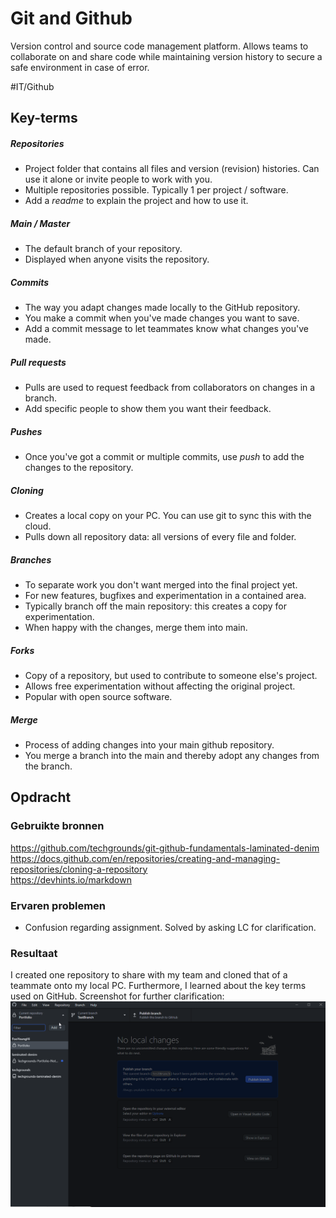 # Git and Github
Version control and source code management platform. Allows teams to collaborate on and share code while maintaining version history to secure a safe environment in case of error.

#IT/Github
## Key-terms
##### Repositories
* Project folder that contains all files and version (revision) histories. Can use it alone or invite people to work with you.
* Multiple repositories possible. Typically 1 per project / software.
* Add a *readme* to explain the project and how to use it.

##### Main / Master
* The default branch of your repository.
* Displayed when anyone visits the repository.

##### Commits
* The way you adapt changes made locally to the GitHub repository.
* You make a commit when you've made changes you want to save.
* Add a commit message to let teammates know what changes you've made.

##### Pull requests
* Pulls are used to request feedback from collaborators on changes in a branch.
* Add specific people to show them you want their feedback.

##### Pushes
* Once you've got a commit or multiple commits, use *push* to add the changes to the repository.

##### Cloning
* Creates a local copy on your PC. You can use git to sync this with the cloud.
* Pulls down all repository data: all versions of every file and folder.

##### Branches
* To separate work you don't want merged into the final project yet.
* For new features, bugfixes and experimentation in a contained area.
* Typically branch off the main repository: this creates a copy for experimentation.
* When happy with the changes, merge them into main.

##### Forks
* Copy of a repository, but used to contribute to someone else's project.
* Allows free experimentation without affecting the original project.
* Popular with open source software.

##### Merge
* Process of adding changes into your main github repository.
* You merge a branch into the main and thereby adopt any changes from the branch.

## Opdracht
### Gebruikte bronnen
https://github.com/techgrounds/git-github-fundamentals-laminated-denim  
https://docs.github.com/en/repositories/creating-and-managing-repositories/cloning-a-repository  
https://devhints.io/markdown

### Ervaren problemen
* Confusion regarding assignment. Solved by asking LC for clarification.

### Resultaat
I created one repository to share with my team and cloned that of a teammate onto my local PC. Furthermore, I learned about the key terms used on GitHub. Screenshot for further clarification: ![screenshot of Git Desktop with cloned repository showing](../../00_includes/GIT-01_screenshot.png)
